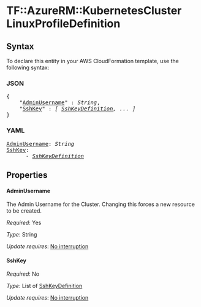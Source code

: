 # TF::AzureRM::KubernetesCluster LinuxProfileDefinition

## Syntax

To declare this entity in your AWS CloudFormation template, use the following syntax:

### JSON

<pre>
{
    "<a href="#adminusername" title="AdminUsername">AdminUsername</a>" : <i>String</i>,
    "<a href="#sshkey" title="SshKey">SshKey</a>" : <i>[ <a href="sshkeydefinition.md">SshKeyDefinition</a>, ... ]</i>
}
</pre>

### YAML

<pre>
<a href="#adminusername" title="AdminUsername">AdminUsername</a>: <i>String</i>
<a href="#sshkey" title="SshKey">SshKey</a>: <i>
      - <a href="sshkeydefinition.md">SshKeyDefinition</a></i>
</pre>

## Properties

#### AdminUsername

The Admin Username for the Cluster. Changing this forces a new resource to be created.

_Required_: Yes

_Type_: String

_Update requires_: [No interruption](https://docs.aws.amazon.com/AWSCloudFormation/latest/UserGuide/using-cfn-updating-stacks-update-behaviors.html#update-no-interrupt)

#### SshKey

_Required_: No

_Type_: List of <a href="sshkeydefinition.md">SshKeyDefinition</a>

_Update requires_: [No interruption](https://docs.aws.amazon.com/AWSCloudFormation/latest/UserGuide/using-cfn-updating-stacks-update-behaviors.html#update-no-interrupt)

